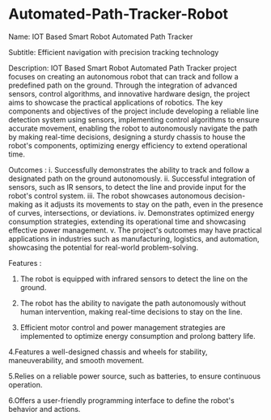 # Automated-Path-Tracker-Robot
Name: IOT Based Smart Robot Automated Path Tracker

Subtitle: Efficient navigation with precision tracking technology

Description:
IOT Based Smart Robot Automated Path Tracker project focuses on creating an autonomous robot that can track and follow a predefined path on the ground. Through the integration of advanced sensors, control algorithms, and innovative hardware design, the project aims to showcase the practical applications of robotics.
The key components and objectives of the project include developing a reliable line detection system using sensors, implementing control algorithms to ensure accurate movement, enabling the robot to autonomously navigate the path by making real-time decisions, designing a sturdy chassis to house the robot's components, optimizing energy efficiency to extend operational time.

Outcomes :
i. Successfully demonstrates the ability to track and follow a designated path on the ground autonomously.
ii. Successful integration of sensors, such as IR sensors, to detect the line and provide input for the robot's control system.
iii. The robot showcases autonomous decision-making as it adjusts its movements to stay on the path, even in the presence of curves, intersections, or deviations.
iv. Demonstrates optimized energy consumption strategies, extending its operational time and showcasing effective power management.
v. The project's outcomes may have practical applications in industries such as manufacturing, logistics, and automation, showcasing the potential for real-world problem-solving.

Features :
1. The robot is equipped with infrared sensors to detect the line on the ground.
 
2. The robot has the ability to navigate the path autonomously without human intervention, making real-time decisions to stay on the line.
   
3. Efficient motor control and power management strategies are implemented to optimize energy consumption and prolong battery life.
 
4.Features a well-designed chassis and wheels for stability, maneuverability, and smooth movement.

5.Relies on a reliable power source, such as batteries, to ensure continuous operation. 

6.Offers a user-friendly programming interface to define the robot's behavior and actions.
